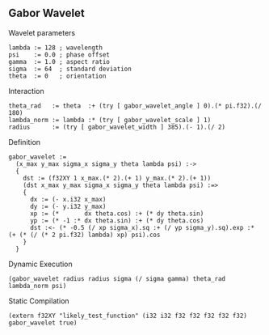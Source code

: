 Gabor Wavelet
-------------
Wavelet parameters

    lambda := 128 ; wavelength
    psi    := 0.0 ; phase offset
    gamma  := 1.0 ; aspect ratio
    sigma  := 64  ; standard deviation
    theta  := 0   ; orientation

Interaction

    theta_rad   := theta  :+ (try [ gabor_wavelet_angle ] 0).(* pi.f32).(/ 180)
    lambda_norm := lambda :* (try [ gabor_wavelet_scale ] 1)
    radius      := (try [ gabor_wavelet_width ] 385).(- 1).(/ 2)

Definition

    gabor_wavelet :=
      (x_max y_max sigma_x sigma_y theta lambda psi) :->
      {
        dst := (f32XY 1 x_max.(* 2).(+ 1) y_max.(* 2).(+ 1))
        (dst x_max y_max sigma_x sigma_y theta lambda psi) :=>
        {
          dx := (- x.i32 x_max)
          dy := (- y.i32 y_max)
          xp := (*       dx theta.cos) :+ (* dy theta.sin)
          yp := (* -1 :* dx theta.sin) :+ (* dy theta.cos)
          dst :<- (* -0.5 (/ xp sigma_x).sq :+ (/ yp sigma_y).sq).exp :* (+ (* (/ (* 2 pi.f32) lambda) xp) psi).cos
        }
      }

Dynamic Execution

    (gabor_wavelet radius radius sigma (/ sigma gamma) theta_rad lambda_norm psi)

Static Compilation

    (extern f32XY "likely_test_function" (i32 i32 f32 f32 f32 f32 f32) gabor_wavelet true)
